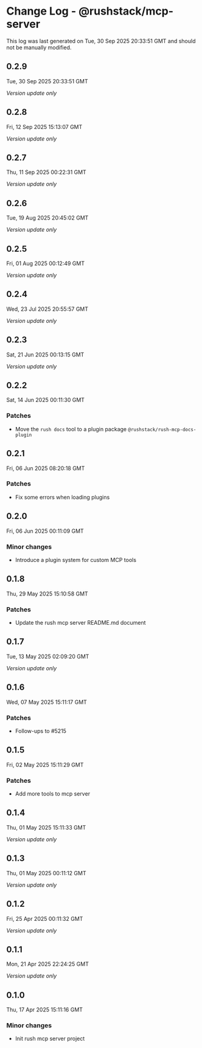 # Change Log - @rushstack/mcp-server

This log was last generated on Tue, 30 Sep 2025 20:33:51 GMT and should not be manually modified.

## 0.2.9
Tue, 30 Sep 2025 20:33:51 GMT

_Version update only_

## 0.2.8
Fri, 12 Sep 2025 15:13:07 GMT

_Version update only_

## 0.2.7
Thu, 11 Sep 2025 00:22:31 GMT

_Version update only_

## 0.2.6
Tue, 19 Aug 2025 20:45:02 GMT

_Version update only_

## 0.2.5
Fri, 01 Aug 2025 00:12:49 GMT

_Version update only_

## 0.2.4
Wed, 23 Jul 2025 20:55:57 GMT

_Version update only_

## 0.2.3
Sat, 21 Jun 2025 00:13:15 GMT

_Version update only_

## 0.2.2
Sat, 14 Jun 2025 00:11:30 GMT

### Patches

- Move the `rush docs` tool to a plugin package `@rushstack/rush-mcp-docs-plugin`

## 0.2.1
Fri, 06 Jun 2025 08:20:18 GMT

### Patches

- Fix some errors when loading plugins

## 0.2.0
Fri, 06 Jun 2025 00:11:09 GMT

### Minor changes

- Introduce a plugin system for custom MCP tools

## 0.1.8
Thu, 29 May 2025 15:10:58 GMT

### Patches

- Update the rush mcp server README.md document

## 0.1.7
Tue, 13 May 2025 02:09:20 GMT

_Version update only_

## 0.1.6
Wed, 07 May 2025 15:11:17 GMT

### Patches

- Follow-ups to #5215

## 0.1.5
Fri, 02 May 2025 15:11:29 GMT

### Patches

- Add more tools to mcp server

## 0.1.4
Thu, 01 May 2025 15:11:33 GMT

_Version update only_

## 0.1.3
Thu, 01 May 2025 00:11:12 GMT

_Version update only_

## 0.1.2
Fri, 25 Apr 2025 00:11:32 GMT

_Version update only_

## 0.1.1
Mon, 21 Apr 2025 22:24:25 GMT

_Version update only_

## 0.1.0
Thu, 17 Apr 2025 15:11:16 GMT

### Minor changes

- Init rush mcp server project

